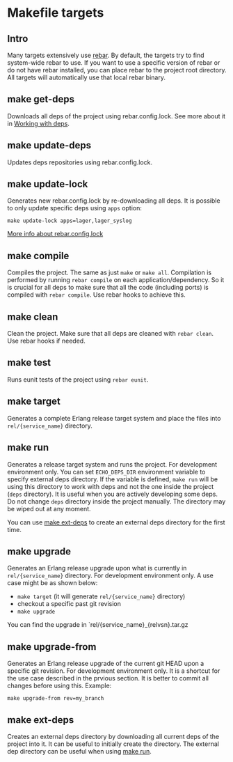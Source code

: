 # Makefile targets


## Intro

Many targets extensively use [rebar](https://github.com/rebar/rebar).
By default, the targets try to find system-wide rebar to use. If you
want to use a specific version of rebar or do not have rebar installed,
you can place rebar to the project root directory. All targets will
automatically use that local rebar binary.


## make get-deps

Downloads all deps of the project using rebar.config.lock. See more about it in [Working with deps](service_DEPS.md).


## make update-deps

Updates deps repositories using rebar.config.lock.


## make update-lock

Generates new rebar.config.lock by re-downloading all deps. It is possible
to only update specific deps using `apps` option:

    make update-lock apps=lager,lager_syslog

[More info about rebar.config.lock](service_DEPS.md)


## make compile

Compiles the project. The same as just `make` or `make all`. Compilation is
performed by running `rebar compile` on each application/dependency.
So it is crucial for all deps to make sure that all the code (including ports)
is compiled with `rebar compile`. Use rebar hooks to achieve this.


## make clean

Clean the project. Make sure that all deps are cleaned with `rebar clean`.
Use rebar hooks if needed.


## make test

Runs eunit tests of the project using `rebar eunit`.


## make target

Generates a complete Erlang release target system and place the files
into `rel/{service_name}` directory.


## make run

Generates a release target system and runs the project.
For development environment only.
You can set `ECHO_DEPS_DIR` environment variable to specify external deps
directory. If the variable is defined, `make run` will be using this directory
to work with deps and not the one inside the project (`deps` directory).
It is useful when you are actively developing some deps. Do not change
`deps` directory inside the project manually. The directory may be wiped out
at any moment.

You can use [make ext-deps](#make-ext-deps) to create an external deps
directory for the first time.


## make upgrade

Generates an Erlang release upgrade upon what is currently in
`rel/{service_name}` directory. For development environment only.
A use case might be as shown below:
 * `make target` (it will generate `rel/{service_name}` directory)
 * checkout a specific past git revision
 * `make upgrade`

You can find the upgrade in `rel/{service_name}_{relvsn}.tar.gz


## make upgrade-from

Generates an Erlang release upgrade of the current git HEAD upon a specific
git revision. For development environment only. It is a shortcut for
the use case described in the prvious section. It is better to commit all
changes before using this. Example:

    make upgrade-from rev=my_branch


## make ext-deps

Creates an external deps directory by downloading all current deps of
the project into it. It can be useful to initially create the directory.
The external dep directory can be useful when using [make run](#make-run).
